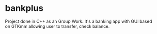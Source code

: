 # bankplus
Project done in C++ as an Group Work. It's a banking app with GUI based on GTKmm allowing user to transfer, check balance. 
